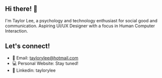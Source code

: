 ## Hi there! 👋

I'm Taylor Lee, a psychology and technology enthusiast for social good and communication. Aspiring UI/UX Designer with a focus in Human Computer Interaction. 

## Let's connect!
* 📧 Email: taylorylee@hotmail.com
* 💻 Personal Website: Stay tuned!
* 💼 Linkedin: taylorylee 
